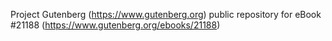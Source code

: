 Project Gutenberg (https://www.gutenberg.org) public repository for eBook #21188 (https://www.gutenberg.org/ebooks/21188)
